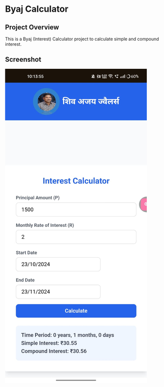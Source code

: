 # Byaj Calculator

## Project Overview
This is a Byaj (Interest) Calculator project to calculate simple and compound interest.

## Screenshot
![Image1](Byaj_Calculator/src/assets/image1.jpeg)

